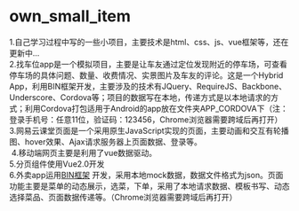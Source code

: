 # own_small_item
  1.自己学习过程中写的一些小项目，主要技术是html、css、js、vue框架等，还在更新中...  
  2.找车位app是一个模拟项目，主要是让车友通过定位发现附近的停车场，可查看停车场的具体问题、数量、收费情况、实景图片及车友的评论。这是一个Hybrid App，利用BIN框架开发，主要涉及的技术有JQuery、RequireJS、Backbone、Underscore、Cordova等；项目的数据写在本地，传递方式是以本地请求的方式；利用Cordova打包适用于Android的app放在文件夹APP_CORDOVA下（注：登录手机号：任意11位，验证码：123456，Chrome浏览器需要跨域后再打开）  
  3.网易云课堂页面是一个采用原生JavaScript实现的页面，主要动画和交互有轮播图、hover效果、Ajax请求服务器上页面数据、登录等。    
  4.移动端网页主要是利用了vue数据驱动。    
  5.分页组件使用Vue2.0开发  
  6.外卖app运用[BIN框架](https://github.com/BuildItNow/BIN) 开发，采用本地mock数据，数据文件格式为json。页面功能主要是菜单的动态展示，选菜，下单，采用了本地请求数据、模板书写、动态选择菜品、页面数据传递等。（Chrome浏览器需要跨域后再打开）
